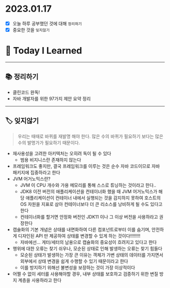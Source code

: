 # 2023.01.17

- [x] 오늘 하루 공부했던 것에 대해 `정리하기`
- [x] 중요한 것을 `잊지않기`

# 🚩 Today I Learned

---

## 📚 정리하기

- 클린코드 완독!
- 자바 개발자를 위한 97가지 제안 요약 정리

---

## 🏷 잊지않기

> 우리는 때때로 바퀴를 재발명 해야 한다.
> 많은 수의 바퀴가 필요하기 보다는 많은 수의 발명가가 필요하기 때문이다.

- 재사용성을 고려한 아키텍처는 오히려 독이 될 수 있다
  - 범용 비지니스란 존재하지 않는다
- 프레임워크도 좋지만, 결국 프레임워크를 이루는 것은 순수 자바 코드이므로 자바 패키지에 집중하라고 한다
- JVM 어거노믹스란?
  - JVM 이 CPU 개수와 가용 메모리를 통해 스스로 튜닝하는 것이라고 한다..
  - JDK8 이전 버전의 애플리케이션을 컨테이너화 했을 때 JVM 어거노믹스가 해당 애플리케이션이 컨테이너 내에서 실행되는 것을 감지하지 못하여 호스트의 OS 자원을 지표로 삼아 컨테이너보다 더 큰 리소스를 낭비하게 될 수도 있다고 한다
  - 컨테이너화를 할거면 안정화 버전인 JDK11 이나 그 이상 버전을 사용하라고 권장한다
- 캡슐화의 기본 개념은 상태를 내면화하여 다른 컴포넌트로부터 이를 숨기며, 안전하게 디자인된 API 만 제공하여 상태를 변경할 수 있게 하는 것이다!!!!!!!!
  - 자바에선… 게터/세터의 남용으로 캡슐화의 중요성이 흐려지고 있다고 한다
- 행위에 대한 오류는 찾기 쉬우나, 모순된 상태로 인해 발생하는 오류는 찾기 힘들다
  - 모순된 상태가 발생하는 가장 큰 이유는 객체가 가변 상태의 데이터를 가지면서 외부에서 상태 변경을 쉽게 수행할 수 있기 때문이라고 한다
  - 이를 방지하기 위해선 불변성을 보장하는 것이 가장 이상적이다
- 어쩔 수 없이 세터를 사용해야할 경우, 내부 상태를 보호하고 검증하기 위한 변질 방지 계층을 사용하라고 한다
